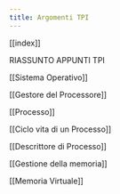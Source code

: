 ```yaml
---
title: Argomenti TPI
---
```

[[index]]

RIASSUNTO APPUNTI TPI

[[Sistema Operativo]]
  
[[Gestore del Processore]]

[[Processo]]

[[Ciclo vita di un Processo]]
  
[[Descrittore di Processo]]

[[Gestione della memoria]]

[[Memoria Virtuale]]